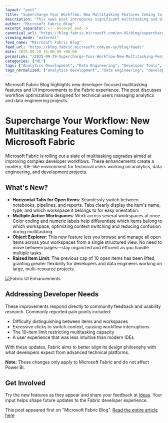 ```yaml
---
layout: "post"
title: "Supercharge Your Workflow: New Multitasking Features Coming to Microsoft Fabric"
description: "This news post introduces significant multitasking and UI enhancements to Microsoft Fabric, specifically targeting developers and technical users. Key improvements include horizontal tab support for open items (notebooks, pipelines, reports), multiple open workspaces with color coding, an Object Explorer for streamlined navigation, and an increased limit for open items. The changes aim to provide a smoother, more IDE-like workflow for developers managing complex projects in Fabric, addressing usability issues highlighted by both user feedback and usability studies. These updates focus exclusively on the Fabric platform and do not affect Power BI."
author: "Microsoft Fabric Blog"
excerpt_separator: <!--excerpt_end-->
canonical_url: "https://blog.fabric.microsoft.com/en-US/blog/supercharge-your-workflow-new-multitasking-features-coming-to-fabric/"
viewing_mode: "external"
feed_name: "Microsoft Fabric Blog"
feed_url: "https://blog.fabric.microsoft.com/en-us/blog/feed/"
date: 2025-09-29 15:00:00 +00:00
permalink: "/2025-09-29-Supercharge-Your-Workflow-New-Multitasking-Features-Coming-to-Microsoft-Fabric.html"
categories: ["ML"]
tags: ["Analytics Development", "Data Engineering", "Developer Tools", "Horizontal Tabs", "IDE Experience", "Microsoft Fabric", "ML", "Multitasking", "News", "Notebooks", "Object Explorer", "Open Workspaces", "Pipelines", "Tab Management", "UI Enhancements", "Usability", "Workflow Optimization"]
tags_normalized: ["analytics development", "data engineering", "developer tools", "horizontal tabs", "ide experience", "microsoft fabric", "ml", "multitasking", "news", "notebooks", "object explorer", "open workspaces", "pipelines", "tab management", "ui enhancements", "usability", "workflow optimization"]
---
```


Microsoft Fabric Blog highlights new developer-focused multitasking features and UI improvements to the Fabric experience. The post discusses workflow optimizations designed for technical users managing analytics and data engineering projects.<!--excerpt_end-->

# Supercharge Your Workflow: New Multitasking Features Coming to Microsoft Fabric

Microsoft Fabric is rolling out a slate of multitasking upgrades aimed at improving complex developer workflows. These enhancements create a modern, IDE-like environment for technical users working on analytics, data engineering, and development projects.

## What's New?

- **Horizontal Tabs for Open Items**: Seamlessly switch between notebooks, pipelines, and reports. Tabs clearly display the item's name, type, and which workspace it belongs to for easy orientation.
- **Multiple Active Workspaces**: Work across several workspaces at once. Color coding and numeric labels help differentiate which items belong to which workspace, optimizing context switching and reducing confusion during multitasking.
- **Object Explorer**: This new feature lets you browse and manage all open items across your workspaces from a single structured view. No need to move between pages—stay organized and efficient as you handle multiple tasks.
- **Raised Item Limit**: The previous cap of 10 open items has been lifted, granting greater flexibility for developers and data engineers working on large, multi-resource projects.

![Fabric UI Enhancements](//dataplatformblogwebfd-d3h9cbawf0h8ecgf.b01.azurefd.net/wp-content/uploads/2025/07/Screenshot-2025-07-10-165509-1024x92.png)

## Addressing Developer Needs

These improvements respond directly to community feedback and usability research. Commonly reported pain points included:

- Difficulty distinguishing between items and workspaces
- Excessive clicks to switch context, causing workflow interruptions
- The 10-item limit restricting multitasking capacity
- A user experience that was less intuitive than modern IDEs

With these updates, Fabric aims to better align its design philosophy with what developers expect from advanced technical platforms.

**Note:** These changes only apply to Microsoft Fabric and do not affect Power BI.

## Get Involved

Try the new features as they appear and share your feedback at [Ideas](https://ideas.powerbi.com/ideas/). Your input helps shape future updates to the Fabric developer experience.

This post appeared first on "Microsoft Fabric Blog". [Read the entire article here](https://blog.fabric.microsoft.com/en-US/blog/supercharge-your-workflow-new-multitasking-features-coming-to-fabric/)
